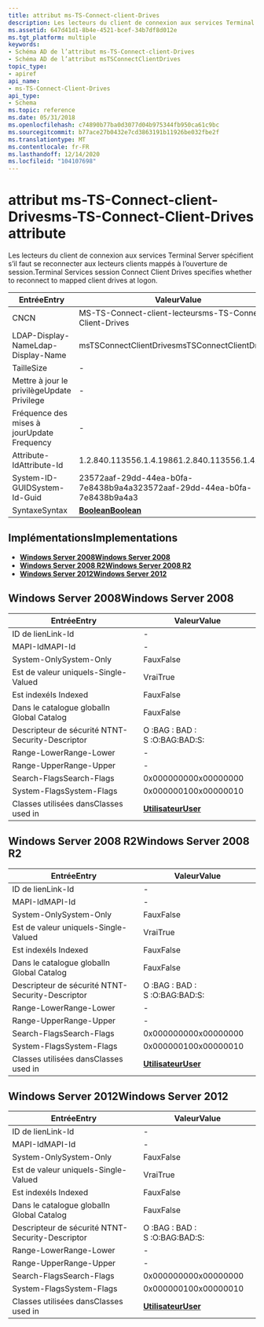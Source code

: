 ```yaml
---
title: attribut ms-TS-Connect-client-Drives
description: Les lecteurs du client de connexion aux services Terminal Server spécifient s’il faut se reconnecter aux lecteurs clients mappés à l’ouverture de session.
ms.assetid: 647d41d1-8b4e-4521-bcef-34b7df8d012e
ms.tgt_platform: multiple
keywords:
- Schéma AD de l’attribut ms-TS-Connect-client-Drives
- Schéma AD de l’attribut msTSConnectClientDrives
topic_type:
- apiref
api_name:
- ms-TS-Connect-Client-Drives
api_type:
- Schema
ms.topic: reference
ms.date: 05/31/2018
ms.openlocfilehash: c74890b77ba0d3077d04b975344fb950ca61c9bc
ms.sourcegitcommit: b77ace27b0432e7cd3863191b11926be032fbe2f
ms.translationtype: MT
ms.contentlocale: fr-FR
ms.lasthandoff: 12/14/2020
ms.locfileid: "104107698"
---
```

# <a name="ms-ts-connect-client-drives-attribute"></a><span data-ttu-id="cb977-105">attribut ms-TS-Connect-client-Drives</span><span class="sxs-lookup"><span data-stu-id="cb977-105">ms-TS-Connect-Client-Drives attribute</span></span>

<span data-ttu-id="cb977-106">Les lecteurs du client de connexion aux services Terminal Server spécifient s’il faut se reconnecter aux lecteurs clients mappés à l’ouverture de session.</span><span class="sxs-lookup"><span data-stu-id="cb977-106">Terminal Services session Connect Client Drives specifies whether to reconnect to mapped client drives at logon.</span></span>



| <span data-ttu-id="cb977-107">Entrée</span><span class="sxs-lookup"><span data-stu-id="cb977-107">Entry</span></span> | <span data-ttu-id="cb977-108">Valeur</span><span class="sxs-lookup"><span data-stu-id="cb977-108">Value</span></span> |
|-------------------|--------------------------------------|
| <span data-ttu-id="cb977-109">CN</span><span class="sxs-lookup"><span data-stu-id="cb977-109">CN</span></span>                | <span data-ttu-id="cb977-110">MS-TS-Connect-client-lecteurs</span><span class="sxs-lookup"><span data-stu-id="cb977-110">ms-TS-Connect-Client-Drives</span></span>          |
| <span data-ttu-id="cb977-111">LDAP-Display-Name</span><span class="sxs-lookup"><span data-stu-id="cb977-111">Ldap-Display-Name</span></span> | <span data-ttu-id="cb977-112">msTSConnectClientDrives</span><span class="sxs-lookup"><span data-stu-id="cb977-112">msTSConnectClientDrives</span></span>              |
| <span data-ttu-id="cb977-113">Taille</span><span class="sxs-lookup"><span data-stu-id="cb977-113">Size</span></span>              | \-                                   |
| <span data-ttu-id="cb977-114">Mettre à jour le privilège</span><span class="sxs-lookup"><span data-stu-id="cb977-114">Update Privilege</span></span>  | \-                                   |
| <span data-ttu-id="cb977-115">Fréquence des mises à jour</span><span class="sxs-lookup"><span data-stu-id="cb977-115">Update Frequency</span></span>  | \-                                   |
| <span data-ttu-id="cb977-116">Attribute-Id</span><span class="sxs-lookup"><span data-stu-id="cb977-116">Attribute-Id</span></span>      | <span data-ttu-id="cb977-117">1.2.840.113556.1.4.1986</span><span class="sxs-lookup"><span data-stu-id="cb977-117">1.2.840.113556.1.4.1986</span></span>              |
| <span data-ttu-id="cb977-118">System-ID-GUID</span><span class="sxs-lookup"><span data-stu-id="cb977-118">System-Id-Guid</span></span>    | <span data-ttu-id="cb977-119">23572aaf-29dd-44ea-b0fa-7e8438b9a4a3</span><span class="sxs-lookup"><span data-stu-id="cb977-119">23572aaf-29dd-44ea-b0fa-7e8438b9a4a3</span></span> |
| <span data-ttu-id="cb977-120">Syntaxe</span><span class="sxs-lookup"><span data-stu-id="cb977-120">Syntax</span></span>            | [<span data-ttu-id="cb977-121">**Boolean**</span><span class="sxs-lookup"><span data-stu-id="cb977-121">**Boolean**</span></span>](s-boolean.md)         |



## <a name="implementations"></a><span data-ttu-id="cb977-122">Implémentations</span><span class="sxs-lookup"><span data-stu-id="cb977-122">Implementations</span></span>

-   [<span data-ttu-id="cb977-123">**Windows Server 2008**</span><span class="sxs-lookup"><span data-stu-id="cb977-123">**Windows Server 2008**</span></span>](#windows-server-2008)
-   [<span data-ttu-id="cb977-124">**Windows Server 2008 R2**</span><span class="sxs-lookup"><span data-stu-id="cb977-124">**Windows Server 2008 R2**</span></span>](#windows-server-2008-r2)
-   [<span data-ttu-id="cb977-125">**Windows Server 2012**</span><span class="sxs-lookup"><span data-stu-id="cb977-125">**Windows Server 2012**</span></span>](#windows-server-2012)

## <a name="windows-server-2008"></a><span data-ttu-id="cb977-126">Windows Server 2008</span><span class="sxs-lookup"><span data-stu-id="cb977-126">Windows Server 2008</span></span>



| <span data-ttu-id="cb977-127">Entrée</span><span class="sxs-lookup"><span data-stu-id="cb977-127">Entry</span></span> | <span data-ttu-id="cb977-128">Valeur</span><span class="sxs-lookup"><span data-stu-id="cb977-128">Value</span></span> |
|------------------------|-----------------------------------|
| <span data-ttu-id="cb977-129">ID de lien</span><span class="sxs-lookup"><span data-stu-id="cb977-129">Link-Id</span></span>                | \-                                |
| <span data-ttu-id="cb977-130">MAPI-Id</span><span class="sxs-lookup"><span data-stu-id="cb977-130">MAPI-Id</span></span>                | \-                                |
| <span data-ttu-id="cb977-131">System-Only</span><span class="sxs-lookup"><span data-stu-id="cb977-131">System-Only</span></span>            | <span data-ttu-id="cb977-132">Faux</span><span class="sxs-lookup"><span data-stu-id="cb977-132">False</span></span>                             |
| <span data-ttu-id="cb977-133">Est de valeur unique</span><span class="sxs-lookup"><span data-stu-id="cb977-133">Is-Single-Valued</span></span>       | <span data-ttu-id="cb977-134">Vrai</span><span class="sxs-lookup"><span data-stu-id="cb977-134">True</span></span>                              |
| <span data-ttu-id="cb977-135">Est indexé</span><span class="sxs-lookup"><span data-stu-id="cb977-135">Is Indexed</span></span>             | <span data-ttu-id="cb977-136">Faux</span><span class="sxs-lookup"><span data-stu-id="cb977-136">False</span></span>                             |
| <span data-ttu-id="cb977-137">Dans le catalogue global</span><span class="sxs-lookup"><span data-stu-id="cb977-137">In Global Catalog</span></span>      | <span data-ttu-id="cb977-138">Faux</span><span class="sxs-lookup"><span data-stu-id="cb977-138">False</span></span>                             |
| <span data-ttu-id="cb977-139">Descripteur de sécurité NT</span><span class="sxs-lookup"><span data-stu-id="cb977-139">NT-Security-Descriptor</span></span> | <span data-ttu-id="cb977-140">O :BAG : BAD : S :</span><span class="sxs-lookup"><span data-stu-id="cb977-140">O:BAG:BAD:S:</span></span>                      |
| <span data-ttu-id="cb977-141">Range-Lower</span><span class="sxs-lookup"><span data-stu-id="cb977-141">Range-Lower</span></span>            | \-                                |
| <span data-ttu-id="cb977-142">Range-Upper</span><span class="sxs-lookup"><span data-stu-id="cb977-142">Range-Upper</span></span>            | \-                                |
| <span data-ttu-id="cb977-143">Search-Flags</span><span class="sxs-lookup"><span data-stu-id="cb977-143">Search-Flags</span></span>           | <span data-ttu-id="cb977-144">0x00000000</span><span class="sxs-lookup"><span data-stu-id="cb977-144">0x00000000</span></span>                        |
| <span data-ttu-id="cb977-145">System-Flags</span><span class="sxs-lookup"><span data-stu-id="cb977-145">System-Flags</span></span>           | <span data-ttu-id="cb977-146">0x00000010</span><span class="sxs-lookup"><span data-stu-id="cb977-146">0x00000010</span></span>                        |
| <span data-ttu-id="cb977-147">Classes utilisées dans</span><span class="sxs-lookup"><span data-stu-id="cb977-147">Classes used in</span></span>        | [<span data-ttu-id="cb977-148">**Utilisateur**</span><span class="sxs-lookup"><span data-stu-id="cb977-148">**User**</span></span>](c-user.md)<br/> |



## <a name="windows-server-2008-r2"></a><span data-ttu-id="cb977-149">Windows Server 2008 R2</span><span class="sxs-lookup"><span data-stu-id="cb977-149">Windows Server 2008 R2</span></span>



| <span data-ttu-id="cb977-150">Entrée</span><span class="sxs-lookup"><span data-stu-id="cb977-150">Entry</span></span> | <span data-ttu-id="cb977-151">Valeur</span><span class="sxs-lookup"><span data-stu-id="cb977-151">Value</span></span> |
|------------------------|-----------------------------------|
| <span data-ttu-id="cb977-152">ID de lien</span><span class="sxs-lookup"><span data-stu-id="cb977-152">Link-Id</span></span>                | \-                                |
| <span data-ttu-id="cb977-153">MAPI-Id</span><span class="sxs-lookup"><span data-stu-id="cb977-153">MAPI-Id</span></span>                | \-                                |
| <span data-ttu-id="cb977-154">System-Only</span><span class="sxs-lookup"><span data-stu-id="cb977-154">System-Only</span></span>            | <span data-ttu-id="cb977-155">Faux</span><span class="sxs-lookup"><span data-stu-id="cb977-155">False</span></span>                             |
| <span data-ttu-id="cb977-156">Est de valeur unique</span><span class="sxs-lookup"><span data-stu-id="cb977-156">Is-Single-Valued</span></span>       | <span data-ttu-id="cb977-157">Vrai</span><span class="sxs-lookup"><span data-stu-id="cb977-157">True</span></span>                              |
| <span data-ttu-id="cb977-158">Est indexé</span><span class="sxs-lookup"><span data-stu-id="cb977-158">Is Indexed</span></span>             | <span data-ttu-id="cb977-159">Faux</span><span class="sxs-lookup"><span data-stu-id="cb977-159">False</span></span>                             |
| <span data-ttu-id="cb977-160">Dans le catalogue global</span><span class="sxs-lookup"><span data-stu-id="cb977-160">In Global Catalog</span></span>      | <span data-ttu-id="cb977-161">Faux</span><span class="sxs-lookup"><span data-stu-id="cb977-161">False</span></span>                             |
| <span data-ttu-id="cb977-162">Descripteur de sécurité NT</span><span class="sxs-lookup"><span data-stu-id="cb977-162">NT-Security-Descriptor</span></span> | <span data-ttu-id="cb977-163">O :BAG : BAD : S :</span><span class="sxs-lookup"><span data-stu-id="cb977-163">O:BAG:BAD:S:</span></span>                      |
| <span data-ttu-id="cb977-164">Range-Lower</span><span class="sxs-lookup"><span data-stu-id="cb977-164">Range-Lower</span></span>            | \-                                |
| <span data-ttu-id="cb977-165">Range-Upper</span><span class="sxs-lookup"><span data-stu-id="cb977-165">Range-Upper</span></span>            | \-                                |
| <span data-ttu-id="cb977-166">Search-Flags</span><span class="sxs-lookup"><span data-stu-id="cb977-166">Search-Flags</span></span>           | <span data-ttu-id="cb977-167">0x00000000</span><span class="sxs-lookup"><span data-stu-id="cb977-167">0x00000000</span></span>                        |
| <span data-ttu-id="cb977-168">System-Flags</span><span class="sxs-lookup"><span data-stu-id="cb977-168">System-Flags</span></span>           | <span data-ttu-id="cb977-169">0x00000010</span><span class="sxs-lookup"><span data-stu-id="cb977-169">0x00000010</span></span>                        |
| <span data-ttu-id="cb977-170">Classes utilisées dans</span><span class="sxs-lookup"><span data-stu-id="cb977-170">Classes used in</span></span>        | [<span data-ttu-id="cb977-171">**Utilisateur**</span><span class="sxs-lookup"><span data-stu-id="cb977-171">**User**</span></span>](c-user.md)<br/> |



## <a name="windows-server-2012"></a><span data-ttu-id="cb977-172">Windows Server 2012</span><span class="sxs-lookup"><span data-stu-id="cb977-172">Windows Server 2012</span></span>



| <span data-ttu-id="cb977-173">Entrée</span><span class="sxs-lookup"><span data-stu-id="cb977-173">Entry</span></span> | <span data-ttu-id="cb977-174">Valeur</span><span class="sxs-lookup"><span data-stu-id="cb977-174">Value</span></span> |
|------------------------|-----------------------------------|
| <span data-ttu-id="cb977-175">ID de lien</span><span class="sxs-lookup"><span data-stu-id="cb977-175">Link-Id</span></span>                | \-                                |
| <span data-ttu-id="cb977-176">MAPI-Id</span><span class="sxs-lookup"><span data-stu-id="cb977-176">MAPI-Id</span></span>                | \-                                |
| <span data-ttu-id="cb977-177">System-Only</span><span class="sxs-lookup"><span data-stu-id="cb977-177">System-Only</span></span>            | <span data-ttu-id="cb977-178">Faux</span><span class="sxs-lookup"><span data-stu-id="cb977-178">False</span></span>                             |
| <span data-ttu-id="cb977-179">Est de valeur unique</span><span class="sxs-lookup"><span data-stu-id="cb977-179">Is-Single-Valued</span></span>       | <span data-ttu-id="cb977-180">Vrai</span><span class="sxs-lookup"><span data-stu-id="cb977-180">True</span></span>                              |
| <span data-ttu-id="cb977-181">Est indexé</span><span class="sxs-lookup"><span data-stu-id="cb977-181">Is Indexed</span></span>             | <span data-ttu-id="cb977-182">Faux</span><span class="sxs-lookup"><span data-stu-id="cb977-182">False</span></span>                             |
| <span data-ttu-id="cb977-183">Dans le catalogue global</span><span class="sxs-lookup"><span data-stu-id="cb977-183">In Global Catalog</span></span>      | <span data-ttu-id="cb977-184">Faux</span><span class="sxs-lookup"><span data-stu-id="cb977-184">False</span></span>                             |
| <span data-ttu-id="cb977-185">Descripteur de sécurité NT</span><span class="sxs-lookup"><span data-stu-id="cb977-185">NT-Security-Descriptor</span></span> | <span data-ttu-id="cb977-186">O :BAG : BAD : S :</span><span class="sxs-lookup"><span data-stu-id="cb977-186">O:BAG:BAD:S:</span></span>                      |
| <span data-ttu-id="cb977-187">Range-Lower</span><span class="sxs-lookup"><span data-stu-id="cb977-187">Range-Lower</span></span>            | \-                                |
| <span data-ttu-id="cb977-188">Range-Upper</span><span class="sxs-lookup"><span data-stu-id="cb977-188">Range-Upper</span></span>            | \-                                |
| <span data-ttu-id="cb977-189">Search-Flags</span><span class="sxs-lookup"><span data-stu-id="cb977-189">Search-Flags</span></span>           | <span data-ttu-id="cb977-190">0x00000000</span><span class="sxs-lookup"><span data-stu-id="cb977-190">0x00000000</span></span>                        |
| <span data-ttu-id="cb977-191">System-Flags</span><span class="sxs-lookup"><span data-stu-id="cb977-191">System-Flags</span></span>           | <span data-ttu-id="cb977-192">0x00000010</span><span class="sxs-lookup"><span data-stu-id="cb977-192">0x00000010</span></span>                        |
| <span data-ttu-id="cb977-193">Classes utilisées dans</span><span class="sxs-lookup"><span data-stu-id="cb977-193">Classes used in</span></span>        | [<span data-ttu-id="cb977-194">**Utilisateur**</span><span class="sxs-lookup"><span data-stu-id="cb977-194">**User**</span></span>](c-user.md)<br/> |



 

 





